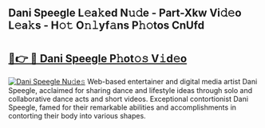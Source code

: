 ## Dani Speegle L𝚎a𝚔ed N𝚞𝚍e - Part-Xkw Vi𝚍𝚎o L𝚎a𝚔s - H𝚘𝚝 O𝚗𝚕yf𝚊ns P𝚑𝚘tos CnUfd

# <h2><a href="http://kfc9vv3.oniu.top/?m=Dani+Speegle">🔗👉 🔴 Dani Speegle P𝚑ot𝚘𝚜 V𝚒d𝚎o</a></h2>

[![Dani Speegle Nu𝚍e𝚜](https://i.imgur.com/0qMVB7G.gif)](http://kfc9vv3.oniu.top/?m=Dani+Speegle)
Web-based entertainer and digital media artist Dani Speegle, acclaimed for sharing dance and lifestyle ideas through solo and collaborative dance acts and short videos. Exceptional contortionist Dani Speegle, famed for their remarkable abilities and accomplishments in contorting their body into various shapes.  
